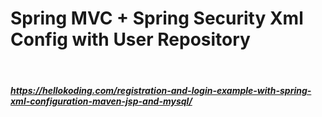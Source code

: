 # Spring MVC + Spring Security Xml Config with User Repository
​	

##### 			https://hellokoding.com/registration-and-login-example-with-spring-xml-configuration-maven-jsp-and-mysql/